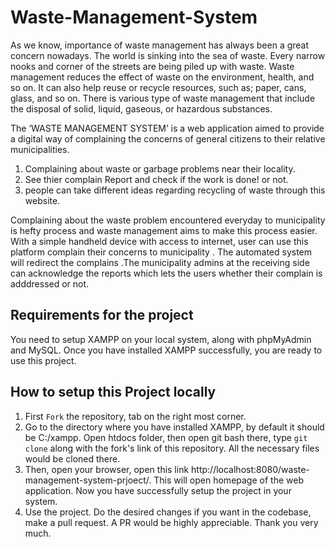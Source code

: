 # Waste-Management-System

As we know, importance of waste management has always been a great concern nowadays. The world is sinking into the sea of waste. Every narrow nooks and corner of the streets are being piled up with waste. Waste management reduces the effect of waste on the environment, health, and so on. It can also help reuse or recycle resources, such as; paper, cans, glass, and so on. There is various type of waste management that include the disposal of solid, liquid, gaseous, or hazardous substances. 

The ‘WASTE MANAGEMENT SYSTEM’ is a web application aimed to provide a digital way of complaining the concerns of general citizens to their relative municipalities.
1. Complaining about waste or garbage problems near their locality.
2. See thier complain Report and check if the work is done! or not.
3. people can take different ideas regarding recycling of waste through this website.

Complaining about the waste problem encountered everyday to municipality is hefty process and waste management aims to make this process easier. With a simple handheld device with access to internet, user can use this platform complain their concerns to municipality . The automated system will redirect the complains .The municipality admins at the receiving side can acknowledge the reports which lets the users whether their complain is adddressed or not.

## Requirements for the project

You need to setup XAMPP on your local system, along with phpMyAdmin and MySQL. Once you have installed XAMPP successfully, you are ready to use this project. 

## How to setup this Project locally

1. First `Fork` the repository, tab on the right most corner.
2. Go to the directory where you have installed XAMPP, by default it should be C:/xampp. Open htdocs folder, then open git bash there, type `git clone` along with the fork's link of this repository. All the necessary files would be cloned there. 
3. Then, open your browser, open this link http://localhost:8080/waste-management-system-prjoect/. This will open homepage of the web application. Now you have successfully setup the project in your system.
4. Use the project. Do the desired changes if you want in the codebase, make a pull request. A PR would be highly appreciable. Thank you very much.
